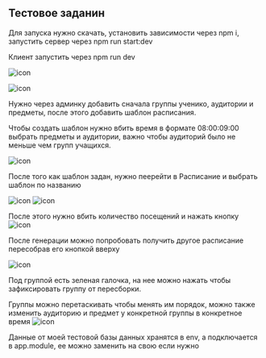 ## Тестовое заданин

Для запуска нужно скачать, установить зависимости через npm i, запустить сервер через npm run start:dev

Клиент запустить через npm run dev


![icon](https://i.imgur.com/2KzHuUZ.png)

![icon](https://i.imgur.com/XXj4VA9.png)

Нужно через админку добавить сначала группы ученико, аудитории и предметы, после этого добавить шаблон расписания.


Чтобы создать шаблон нужно вбить время в формате 08:00:09:00
выбрать предметы и аудитории, важно чтобы аудиторий было не меньше чем групп учащихся.

![icon](https://i.imgur.com/enFRss0.png)

После того как шаблон задан, нужно пеерейти в Расписание и выбрать шаблон по названию 


![icon](https://i.imgur.com/9Y42UL9.png)
![icon](https://i.imgur.com/6Jl11k1.png)

После этого нужно вбить количество посещений и нажать кнопку
![icon](https://i.imgur.com/gobT4ut.png)

После генерации можно попробовать получить другое расписание пересобрав его кнопкой вверху

![icon](https://i.imgur.com/5FbPFul.png)

Под группой есть зеленая галочка, на нее можно нажать чтобы зафиксировать группу от пересборки.

Группы можно перетаскивать чтобы менять им порядок, можно также изменить аудиторию и предмет у конкретной группы в конкретное время 
![icon](https://i.imgur.com/WUHaDzn.png)


Данные от моей тестовой базы данных хранятся в env, а подключается в app.module, ее можно заменить на свою если нужно 